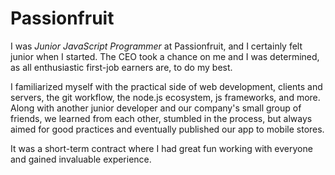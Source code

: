 # Passionfruit

I was *Junior JavaScript Programmer* at Passionfruit, and I certainly felt junior when I started. The CEO took a chance on me and I was determined, as all enthusiastic first-job earners are, to do my best.

I familiarized myself with the practical side of web development, clients and servers, the git workflow, the node.js ecosystem, js frameworks, and more. Along with another junior developer and our company's small group of friends, we learned from each other, stumbled in the process, but always aimed for good practices and eventually published our app to mobile stores.

It was a short-term contract where I had great fun working with everyone and gained invaluable experience.
